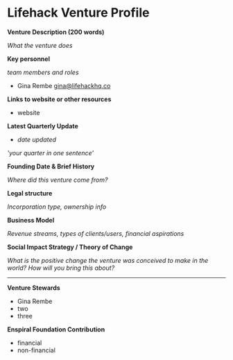 # Lifehack Venture Profile

**Venture Description (200 words)**

*What the venture does*

**Key personnel**

*team members and roles*

* Gina Rembe gina@lifehackhq.co

**Links to website or other resources**
* website

**Latest Quarterly Update**

* *date updated*

*'your quarter in one sentence'*

**Founding Date & Brief History**

*Where did this venture come from?*

**Legal structure**

*Incorporation type, ownership info*

**Business Model**

*Revenue streams, types of clients/users, financial aspirations*

**Social Impact Strategy / Theory of Change**

*What is the positive change the venture was conceived to make in the world? How will you bring this about?*

---

**Venture Stewards** 

* Gina Rembe
* two
* three

**Enspiral Foundation Contribution**

* financial
* non-financial
